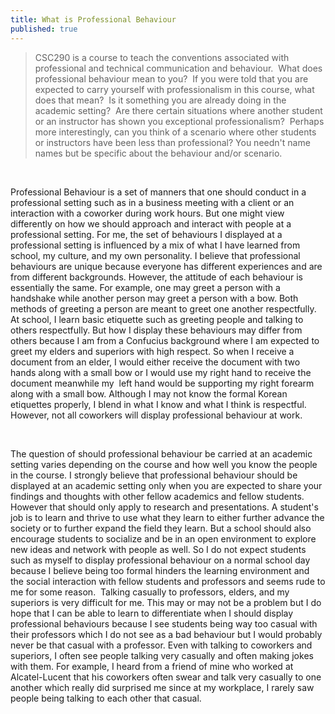 ```yaml
---
title: What is Professional Behaviour
published: true
---
```

> CSC290 is a course to teach the conventions associated with professional and technical communication and behaviour.  What does professional behaviour mean to you?  If you were told that you are expected to carry yourself with professionalism in this course, what does that mean?  Is it something you are already doing in the academic setting?  Are there certain situations where another student or an instructor has shown you exceptional professionalism?  Perhaps more interestingly, can you think of a scenario where other students or instructors have been less than professional? You needn't name names but be specific about the behaviour and/or scenario.

<br />

Professional Behaviour is a set of manners that one should conduct in a professional setting such as in a business meeting with a client or an interaction with a coworker during work hours. But one might view differently on how we should approach and interact with people at a professional setting. For me, the set of behaviours I displayed at a professional setting is influenced by a mix of what I have learned from school, my culture, and my own personality. I believe that professional behaviours are unique because everyone has different experiences and are from different backgrounds. However, the attitude of each behaviour is essentially the same. For example, one may greet a person with a handshake while another person may greet a person with a bow. Both methods of greeting a person are meant to greet one another respectfully. At school, I learn basic etiquette such as greeting people and talking to others respectfully. But how I display these behaviours may differ from others because I am from a Confucius background where I am expected to greet my elders and superiors with high respect. So when I receive a document from an elder, I would either receive the document with two hands along with a small bow or I would use my right hand to receive the document meanwhile my  left hand would be supporting my right forearm along with a small bow. Although I may not know the formal Korean etiquettes properly, I blend in what I know and what I think is respectful. However, not all coworkers will display professional behaviour at work.

<br />

The question of should professional behaviour be carried at an academic setting varies depending on the course and how well you know the people in the course. I strongly believe that professional behaviour should be displayed at an academic setting only when you are expected to share your findings and thoughts with other fellow academics and fellow students. However that should only apply to research and presentations. A student's job is to learn and thrive to use what they learn to either further advance the society or to further expand the field they learn. But a school should also encourage students to socialize and be in an open environment to explore new ideas and network with people as well. So I do not expect students such as myself to display professional behaviour on a normal school day because I believe being too formal hinders the learning environment and  the social interaction with fellow students and professors and seems rude to me for some reason.  Talking casually to professors, elders, and my superiors is very difficult for me. This may or may not be a problem but I do hope that I can be able to learn to differentiate when I should display professional behaviours because I see students being way too casual with their professors which I do not see as a bad behaviour but I would probably never be that casual with a professor. Even with talking to coworkers and superiors, I often see people talking very casually and often making jokes with them. For example, I heard from a friend of mine who worked at Alcatel-Lucent that his coworkers often swear and talk very casually to one another which really did surprised me since at my workplace, I rarely saw people being talking to each other that casual.
